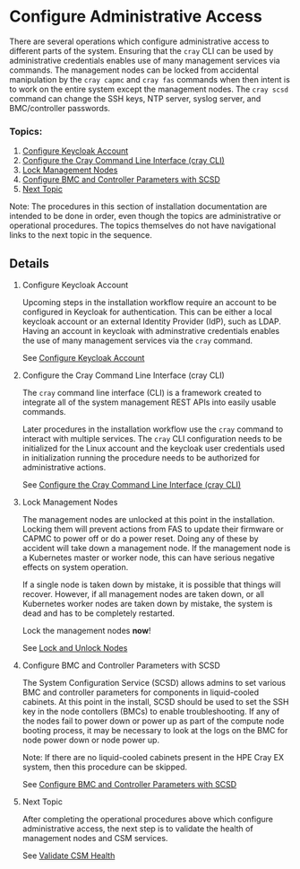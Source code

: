 # Configure Administrative Access
  
There are several operations which configure administrative access to different parts of the system.
Ensuring that the `cray` CLI can be used by administrative credentials enables use of many management
services via commands.  The management nodes can be locked from accidental manipulation by the
`cray capmc` and `cray fas` commands when then intent is to work on the entire system except the
management nodes.  The `cray scsd` command can change the SSH keys, NTP server, syslog server, and
BMC/controller passwords.

### Topics: 

   1. [Configure Keycloak Account](#configure_keycloak_account)
   1. [Configure the Cray Command Line Interface (cray CLI)](#configure_cray_cli)
   1. [Lock Management Nodes](#lock_management_nodes)
   1. [Configure BMC and Controller Parameters with SCSD](#configure_with_scsd)
   1. [Next Topic](#next-topic)

   Note: The procedures in this section of installation documentation are intended to be done in order, even though the topics are
   administrative or operational procedures.  The topics themselves do not have navigational links to the next topic in the sequence.

## Details

   <a name="configure_keycloak_account"></a>
   1. Configure Keycloak Account

      Upcoming steps in the installation workflow require an account to be configured in Keycloak for
      authentication.  This can be either a local keycloak account or an external Identity Provider (IdP),
      such as LDAP.  Having an account in keycloak with adminstrative credentials enables the use of many
      management services via the `cray` command.

      See [Configure Keycloak Account](../operations/configure_keycloak_account.md)  
   <a name="configure_cray_cli"></a>
   1. Configure the Cray Command Line Interface (cray CLI)

      The `cray` command line interface (CLI) is a framework created to integrate all of the system management REST
      APIs into easily usable commands.
   
      Later procedures in the installation workflow use the `cray` command to interact with multiple services.
      The `cray` CLI configuration needs to be initialized for the Linux account and the keycloak user credentials
      used in initialization running the procedure needs to be authorized for administrative actions.
   
      See [Configure the Cray Command Line Interface (cray CLI)](../operations/configure_cray_cli.md)
   <a name="lock_management_nodes"></a>
   1. Lock Management Nodes

      The management nodes are unlocked at this point in the installation.  Locking them will prevent actions from FAS to
      update their firmware or CAPMC to power off or do a power reset.  Doing any of these by accident will take down a
      management node.  If the management node is a Kubernetes master or worker node, this can have serious negative effects
      on system operation.
   
      If a single node is taken down by mistake, it is possible that things will recover. However, if all management
      nodes are taken down, or all Kubernetes worker nodes are taken down by mistake, the system is dead and has to be
      completely restarted.
   
      Lock the management nodes **now**!
   
      See [Lock and Unlock Nodes](../operations/lock_and_unlock_nodes.md)
   <a name="configure_with_scsd"></a>
   1. Configure BMC and Controller Parameters with SCSD

      The System Configuration Service (SCSD) allows admins to set various BMC and controller parameters for 
      components in liquid-cooled cabinets.  At this point in the install, SCSD should be used to set the
      SSH key in the node contollers (BMCs) to enable troubleshooting.  If any of the nodes fail to power
      down or power up as part of the compute node booting process, it may be necessary to look at the logs
      on the BMC for node power down or node power up.
   
      Note: If there are no liquid-cooled cabinets present in the HPE Cray EX system, then this procedure can be skipped.
   
      See [Configure BMC and Controller Parameters with SCSD](../operations/configure_with_scsd.md)  
   <a name="next-topic"></a>
   1. Next Topic

      After completing the operational procedures above which configure administrative access, the next step is to validate the health of management nodes and CSM services.

      See [Validate CSM Health](index.md#validate_csm_health)


